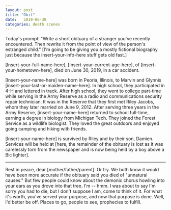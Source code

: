 ```yaml
---
layout: post
title: "Obit"
date:   2019-06-30
categories: death scenes
---
```

Today's prompt: "Write a short obituary of a stranger you've recently encountered. Then rewrite it from the point of view of the person's estranged child." [I'm going to be giving you a mostly fictional biography just because the insert-your-info-here stuff gets old fast.]

[Insert-your-full-name-here], [insert-your-current-age-here], of [insert-your-hometown-here], died on June 30, 2019, in a car accident.

[Insert-your-name-here] was born in Peoria, Illinois, to Marvin and Glynnis [insert-your-last-or-maiden-name-here]. In high school, they participated in 4-H and lettered in track. After high school, they went to college part-time while serving in the Army Reserve as a radio and communications security repair technician. It was in the Reserve that they first met Riley Jacobs, whom they later married on June 9, 2012. After serving three years in the Army Reserve, [insert-your-name-here] returned to school full-time, earning a degree in biology from Michigan Tech. They joined the Forest Service as a wildlife biologist. They loved the great outdoors and enjoyed going camping and hiking with friends.

[Insert-your-name-here] is survived by Riley and by their son, Damien. Services will be held at [here, the remainder of the obituary is lost as it was carelessly torn from the newspaper and is now being held by a boy above a Bic lighter].

---

Rest in peace, dear [mother/father/parent]. Or try. We both know it would have been more accurate if the obituary said you died of "unnatural causes." But few people could know about the demonic chorus howling into your ears as you drove into that tree. I'm -- hmm. I was about to say I'm sorry you had to die, but I don't suppose I am, come to think of it. For what it's worth, you've served your purpose, and now that purpose is done. Well, I'd better be off. Places to go, people to see, prophecies to fulfill.

